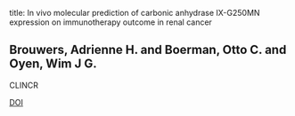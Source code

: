 title: In vivo molecular prediction of carbonic anhydrase IX-G250MN expression on immunotherapy outcome in renal cancer

## Brouwers, Adrienne H. and Boerman, Otto C. and Oyen, Wim J G.
CLINCR

<a href="https://doi.org/10.1158/1078-0432.CCR-05-1512">DOI</a>
